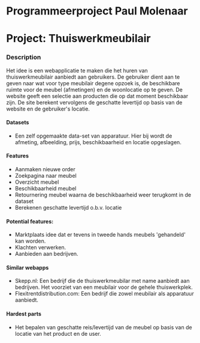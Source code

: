 # Programmeerproject Paul Molenaar

# Project: Thuiswerkmeubilair

### Description

Het idee is een webapplicatie te maken die het huren van thuiswerkmeubilair aanbiedt aan gebruikers. De gebruiker dient aan te geven naar wat voor type meubilair degene opzoek is, de beschikbare ruimte voor de meubel (afmetingen) en de woonlocatie op te geven. De website geeft een selectie aan producten die op dat moment beschikbaar zijn. De site berekent vervolgens de geschatte levertijd op basis van de website en de gebruiker's locatie. 

#### Datasets
* Een zelf opgemaakte data-set van apparatuur. Hier bij wordt de afmeting, afbeelding, prijs, beschikbaarheid en locatie opgeslagen.

#### Features
* Aanmaken nieuwe order
* Zoekpagina naar meubel
* Overzicht meubel
* Beschikbaarheid meubel
* Retournering meubel waarna de beschikbaarheid weer terugkomt in de dataset
* Berekenen geschatte levertijd o.b.v. locatie

#### Potential features:
* Marktplaats idee dat er tevens in tweede hands meubels 'gehandeld' kan worden.
* Klachten verwerken.
* Aanbieden aan bedrijven.

#### Similar webapps
* Skepp.nl: Een bedrijf die de thuiswerkmeubilar met name aanbiedt aan bedrijven. Het voorziet van een meubilair voor de gehele thuiswerkplek.
* Flexitrentdistribution.com: Een bedrijf die zowel meubilair als apparatuur aanbiedt. 

#### Hardest parts
* Het bepalen van geschatte reis/levertijd van de meubel op basis van de locatie van het product en de user. 

